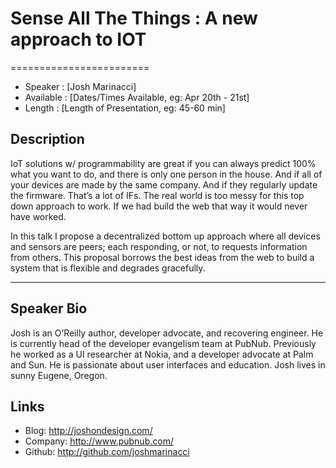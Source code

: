 # Sense All The Things : A new approach to IOT
========================

* Speaker   : [Josh Marinacci]
* Available : [Dates/Times Available, eg: Apr 20th - 21st]
* Length    : [Length of Presentation, eg: 45-60 min]

Description
-----------

IoT solutions w/ programmability are great if you can always predict 100% what you want to do, and there is only one person in the house. And if all of your devices are made by the same company. And if they regularly update the firmware. That’s a lot of IFs. The real world is too messy for this top down approach to work. If we had build the web that way it would never have worked.

In this talk I propose a decentralized bottom up approach where all devices and sensors are peers; each responding, or not, to requests information from others. This proposal borrows the best ideas from the web to build a system that is flexible and degrades gracefully.

---------------

Speaker Bio
-----------

Josh is an O’Reilly author, developer advocate, and recovering engineer. He is
currently head of the developer evangelism team at PubNub. Previously he worked
as a UI researcher at Nokia, and a developer advocate at Palm and Sun. He is
passionate about user interfaces and education. Josh lives in sunny Eugene,
Oregon.


Links
-----

* Blog: http://joshondesign.com/
* Company: http://www.pubnub.com/
* Github: http://github.com/joshmarinacci
